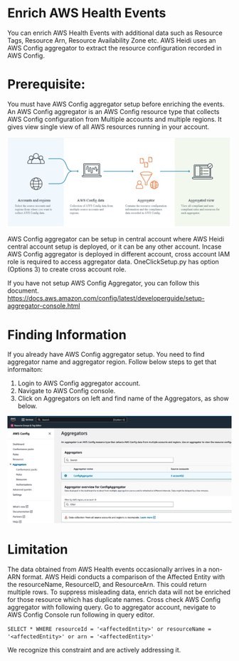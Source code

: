 # Enrich AWS Health Events

You can enrich AWS Health Events with additional data such as Resource Tags, Resource Arn, Resource Availability Zone etc. AWS Heidi uses an AWS Config aggregator to extract the resource configuration recorded in AWS Config.

# Prerequisite:

You must have AWS Config aggregator setup before enriching the events. An AWS Config aggregator is an AWS Config resource type that collects AWS Config configuration from Multiple accounts and multiple regions. It gives view single view of all AWS resources running in your account.

 ![ALT](img/Aggregator.jpg)

AWS Config aggregator can be setup in central account where AWS Heidi central account setup is deployed, or it can be any other account. Incase AWS Config aggregator is deployed in different account, cross account IAM role is required to access aggregator data. OneClickSetup.py has option (Options 3) to create cross account role.

If you have not setup AWS Config Aggregator, you can follow this document. https://docs.aws.amazon.com/config/latest/developerguide/setup-aggregator-console.html

# Finding Information

If you already have AWS Config aggregator setup. You need to find aggregator name and aggregator region. Follow below steps to get that informaiton:

1. Login to AWS Config aggregator account.
2. Navigate to AWS Config console.
3. Click on Aggregators on left and find name of the Aggregators, as show below.

![ALT](img/ConfigAggregator.jpg)

# Limitation
The data obtained from AWS Health events occasionally arrives in a non-ARN format. AWS Heidi conducts a comparison of the Affected Entity with the resourceName, ResourceID, and ResourceArn. This could return multiple rows. To suppress misleading data, enrich data will not be enriched for those resource which has duplicate names. Cross check AWS Config aggregator with following query. Go to aggregator account, nevigate to  AWS Config Console run following in query editor. 

`SELECT * WHERE resourceId = '<affectedEntity>' or resourceName = '<affectedEntity>' or arn = '<affectedEntity>'`

We recognize this constraint and are actively addressing it.